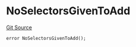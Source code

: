 # NoSelectorsGivenToAdd
[Git Source](https://github.com/thrackle-io/tron/blob/90f80c15b8a320b76e44e84890aab8b010252d59/src/client/token/handler/diamond/HandlerDiamondLib.sol)


```solidity
error NoSelectorsGivenToAdd();
```

